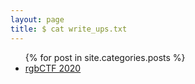 ```yaml
---
layout: page
title: $ cat write_ups.txt
---
```


<ul>
{% for post in site.categories.posts %}

<li><a href="{{ post.url }}" title="{{ post.description }}">rgbCTF 2020</a>